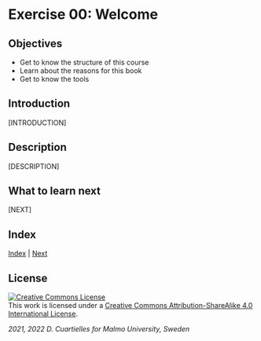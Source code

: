 # Exercise 00: Welcome

## Objectives

* Get to know the structure of this course
* Learn about the reasons for this book
* Get to know the tools


## Introduction

[INTRODUCTION]









## Description

[DESCRIPTION]









## What to learn next

[NEXT]

## Index

 [Index](../course_index.md) |  [Next](../01-The_kit/01-The_kit.md)

## License

<a rel="license" href="http://creativecommons.org/licenses/by-sa/4.0/"><img alt="Creative Commons License" style="border-width:0" src="https://i.creativecommons.org/l/by-sa/4.0/80x15.png" /></a><br />This work is licensed under a <a rel="license" href="http://creativecommons.org/licenses/by-sa/4.0/">Creative Commons Attribution-ShareAlike 4.0 International License</a>.

*2021, 2022 D. Cuartielles for Malmo University, Sweden*

